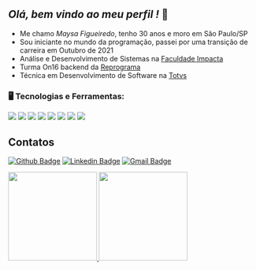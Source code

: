 ## *Olá, bem vindo ao meu perfil !* 👋

- Me chamo *Maysa Figueiredo*, tenho 30 anos e moro em São Paulo/SP
- Sou iniciante no mundo da programação, passei por uma transição de carreira em Outubro de 2021
- Análise e Desenvolvimento de Sistemas na [Faculdade Impacta](https://www.impacta.edu.br/)
- Turma On16 backend da [Reprograma](https://reprograma.com.br/)
- Técnica em Desenvolvimento de Software na [Totvs](https://www.totvs.com/)

### 🖥️ Tecnologias e Ferramentas: 

<img src="https://img.shields.io/badge/HTML-239120?style=for-the-badge&logo=html5&logoColor=white"/> <img src="https://img.shields.io/badge/CSS-239120?&style=for-the-badge&logo=css3&logoColor=white" /> <img src="https://img.shields.io/badge/JavaScript-F7DF1E?style=for-the-badge&logo=javascript&logoColor=black" /> <img src="https://img.shields.io/badge/Node.js-43853D?style=for-the-badge&logo=node.js&logoColor=white" /> <img src="https://img.shields.io/badge/MongoDB-4EA94B?style=for-the-badge&logo=mongodb&logoColor=white" /> <img src="https://img.shields.io/badge/Heroku-430098?style=for-the-badge&logo=heroku&logoColor=white" /> <img src="https://img.shields.io/badge/Git-E34F26?style=for-the-badge&logo=git&logoColor=white" /> <img src="https://img.shields.io/badge/Python-3776AB?style=for-the-badge&logo=python&logoColor=white" />

## Contatos 

[![Github Badge](https://img.shields.io/badge/-Github-000?style=flat-square&logo=Github&logoColor=white&link=link_do_seu_perfil_no_github)](https://github.com/Maysafig)
[![Linkedin Badge](https://img.shields.io/badge/-LinkedIn-blue?style=flat-square&logo=Linkedin&logoColor=white&link=link_do_seu_perfil_no_linkedin)](https://www.linkedin.com/in/maysa-figueiredo/n)
[![Gmail Badge](https://img.shields.io/badge/-Gmail-c14438?style=flat-square&logo=Gmail&logoColor=white&link=mailto:seu_email)](mailto:maysafig@gmail.com)


<div>
<a href="https://github.com/maysafig">
<img height="180em" src="https://github-readme-stats.vercel.app/api/top-langs/?username=maysafig&layout=compact&langs_count=7&theme=dracula"/>
<img height="180em" src="https://github-readme-stats.vercel.app/api?username=maysafig&show_icons=true&theme=dracula&include_all_commits=true&count_private=true"/>
</div>
